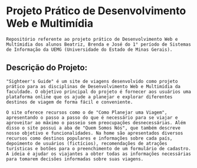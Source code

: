# Projeto Prático de Desenvolvimento Web e Multimídia
    Repositório referente ao projeto prático de Desenvolvimento Web e Multímidia dos alunos Beatriz, Brenda e José do 1° período de Sistemas de Informação da UEMG (Universidade do Estado de Minas Gerais).

## Descrição do Projeto:
    "Sighteer's Guide" é um site de viagens desenvolvido como projeto prático para as disciplinas de Desenvolvimento Web e Multimídia da faculdade. O objetivo principal do projeto é fornecer aos usuários uma plataforma online que os ajude a planejar e explorar diferentes destinos de viagem de forma fácil e conveniente.

    O site oferece recursos como o de "Como Planejar uma Viagem", apresentando o passo a passo do que é necessário para se viajar e aproveitar ao máximo o passeio sem preocupações desnecessárias. Além disso o site possui a aba de "Quem Somos Nós", que também descreve nosso objetivo e funcionalidades. Na home são apresentados diversos recursos como destinos populares e informações sobre cada país, depoimento de usuários (fictícios), recomendações de atrações turísticas e botões para o preenchimento de um formulário de cadastro. A ideia é ajudar os viajantes a obter todas as informações necessárias para tomarem decisões informadas sobre suas viagens.